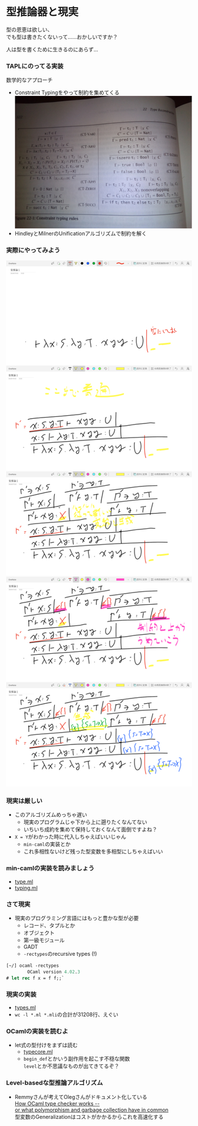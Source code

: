 # 型推論器と現実

型の恩恵は欲しい、  
でも型は書きたくないって……おかしいですか？

人は型を書くために生きるのにあらず…

### TAPLにのってる実装

数学的なアプローチ

- Constraint Typingをやって制約を集めてくる
  ![成約型付け](./const_typing.jpg)
- HindleyとMilnerのUnificationアルゴリズムで制約を解く

### 実際にやってみよう

![成約型付け](./pic1.png)
![成約型付け](./pic2.png)
![成約型付け](./pic3.png)
![成約型付け](./pic4.png)
![成約型付け](./pic5.png)

### 現実は厳しい

- このアルゴリズムめっちゃ遅い  
  - 現実のプログラムじゃ下から上に遡りたくなんてない
  - いちいち成約を集めて保持しておくなんて面倒ですよね？
- `X = Y`がわかった時に代入しちゃえばいいじゃん  
  - `min-caml`の実装とか
  - これ多相性ないけど残った型変数を多相型にしちゃえばいい

### min-camlの実装を読みましょう

- [type.ml](https://github.com/esumii/min-caml/blob/master/type.ml)
- [typing.ml](https://github.com/esumii/min-caml/blob/master/typing.ml)

### さて現実

- 現実のプログラミング言語にはもっと豊かな型が必要
  - レコード、タプルとか
  - オブジェクト
  - 第一級モジュール
  - GADT
  - `-rectypes`のrecursive types (!)


``` ocaml
[~/] ocaml -rectypes
        OCaml version 4.02.3
# let rec f x = f f;;`

```


### 現実の実装

- [types.ml](http://github.com/ocaml/ocaml/blob/typing/types.mli)
- `wc -l *.ml *.mli`の合計が31208行、えぐい

### OCamlの実装を読むよ

- let式の型付けをまずは読む  
  - [typecore.ml](http://github.com/ocaml/ocaml/blob/typing/typecore.ml)
  - `begin_def`とかいう副作用を起こす不穏な関数  
    `level`とか不思議なものが出てきてるぞ？

### Level-basedな型推論アルゴリズム
  - Remmyさんが考えてOlegさんがドキュメント化している  
  [How OCaml type checker works --  
   or what polymorphism and garbage collection have in common](http://okmij.org/ftp/ML/generalization.html)  
    型変数のGeneralizationはコストがかかるからこれを高速化する  
  




